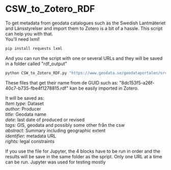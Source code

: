 # CSW_to_Zotero_RDF
To get metadata from geodata catalogues such as the Swedish Lantmäteriet and Länsstyrelser and import them to Zotero is a bit of a hassle. This script can help you with that.  
You'll need lxml!

```bash
pip install requests lxml
```
And you can run the script with one or several URLs and they will be saved in a folder called "rdf_output"

```bash
python CSW_to_Zotero_RDF.py "https://www.geodata.se/geodataportalen/srv/swe/catalog.search#/metadata/8dc153f5-a26f-40c7-b735-fbe4f1278815" "https://www.geodata.se/geodataportalen/srv/swe/catalog.search#/metadata/9de2cb7a-8162-44d9-9224-385b60ed0aec"
```
These files that get their name from de GUID such as: "8dc153f5-a26f-40c7-b735-fbe4f1278815.rdf" kan be easily imported in Zotero.  

It will be saved as:  
*Item type:* Dataset  
*author:* Producer  
*title:* Geodata name  
*date:* last date of produced or revised  
*tags:* GIS, geodata and possibly some other från the csw  
*abstract:* Summary including geographic extent  
*identifier:* metadata URL  
*rights:* legal constraints

If you use the file for Jupyter, the 4 blocks have to be run in order and the results will be save in the same folder as the spript.
Only one URL at a time can be run.
Jupyter was used for testing mostly
